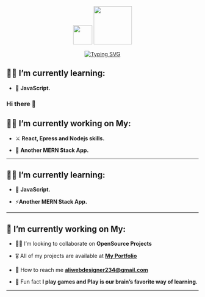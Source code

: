<div id="header" align="center">
  <img src="https://raw.githubusercontent.com/MartinHeinz/MartinHeinz/master/wave.gif" width="50px">
  <img src="https://media.giphy.com/media/M9gbBd9nbDrOTu1Mqx/giphy.gif" width="100"/>
<p align="center">
 <a href="https://git.io/typing-svg"><img src="https://readme-typing-svg.herokuapp.com?font=Fira+Code&weight=500&pause=1000&color=F7CB00&center=true&vCenter=true&width=500&lines=I'm+Ijaz+ali+;Innovative+UX%2FUI+Designer" alt="Typing SVG" /></a>
<p>
</div>

## 🙋‍♂️ I’m currently learning:
- 🔭 **JavaScript.**

### Hi there 👋 

<!--
**ijaz-ali-dev/ijaz-ali-dev** is a ✨ _special_ ✨ repository because its `README.md` (this file) appears on your GitHub profile.
 
Here are some ideas to get you started:

- 🔭 I’m currently working on ...
- 🌱 I’m currently learning ...
- 👯 I’m looking to collaborate on ...
- 🤔 I’m looking for help with ...
- 💬 Ask me about ...
- 📫 How to reach me: ...
- 😄 Pronouns: ...
- ⚡ Fun fact: ...
-->


## 👨‍💻 I’m currently working on My:

- ​​⚔️​ **React, Epress and Nodejs skills.**

- 🌱 **Another MERN Stack App.**
 <hr>

## 🙋‍♂️ I’m currently learning:
- 🔭 **JavaScript.**

- ⚡**Another MERN Stack App.**
 <hr>

## 👔​ I’m currently working on My:

- ​​🧑‍💼 I’m looking to collaborate on **OpenSource Projects**

- 🎖️​ All of my projects are available at **[My Portfolio](https://github.com/ijaz-ali-dev?tab=repositories)**

- ​📨​​ How to reach me **aliwebdesigner234@gmail.com**

- ​🎯​ Fun fact **I play games and Play is our brain’s favorite way of learning.**

<hr>
